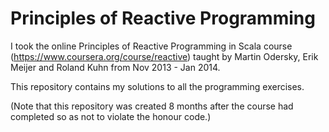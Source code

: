 Principles of Reactive Programming
==================================

I took the online Principles of Reactive Programming in Scala course (https://www.coursera.org/course/reactive) taught by Martin Odersky, Erik Meijer and Roland Kuhn from Nov 2013 - Jan 2014.

This repository contains my solutions to all the programming exercises.

(Note that this repository was created 8 months after the course had completed so as not to violate the honour code.)

